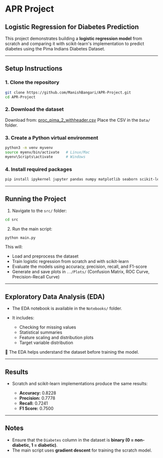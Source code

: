 # APR Project

## Logistic Regression for Diabetes Prediction

This project demonstrates building a **logistic regression model** from scratch and comparing it with scikit-learn's implementation to predict diabetes using the Pima Indians Diabetes Dataset.

---

## Setup Instructions

### 1. Clone the repository

```bash
git clone https://github.com/ManishBangari/APR-Project.git
cd APR-Project
```

### 2. Download the dataset

Download from:
[proc\_pima\_2\_withheader.csv](https://github.com/ManishBangari/APR-Project/blob/main/Data/proc_pima_2_withheader.csv)
Place the CSV in the `Data/` folder.

### 3. Create a Python virtual environment

```bash
python3 -m venv myvenv
source myenv/bin/activate   # Linux/Mac
myenv\Scripts\activate      # Windows
```

### 4. Install required packages

```bash
pip install ipykernel jupyter pandas numpy matplotlib seaborn scikit-learn
```

---

## Running the Project

1. Navigate to the `src/` folder:

```bash
cd src
```

2. Run the main script:

```bash
python main.py
```

This will:

* Load and preprocess the dataset
* Train logistic regression from scratch and with scikit-learn
* Evaluate the models using accuracy, precision, recall, and F1-score
* Generate and save plots in `../Plots/` (Confusion Matrix, ROC Curve, Precision-Recall Curve)

---

## Exploratory Data Analysis (EDA)

* The EDA notebook is available in the `Notebooks/` folder.
* It includes:

  * Checking for missing values
  * Statistical summaries
  * Feature scaling and distribution plots
  * Target variable distribution

📌 The EDA helps understand the dataset before training the model.

---

## Results

* Scratch and scikit-learn implementations produce the same results:

  * **Accuracy:** 0.8228
  * **Precision:** 0.7778
  * **Recall:** 0.7241
  * **F1 Score:** 0.7500

---

## Notes

* Ensure that the `Diabetes` column in the dataset is **binary (0 = non-diabetic, 1 = diabetic)**.
* The main script uses **gradient descent** for training the scratch model.